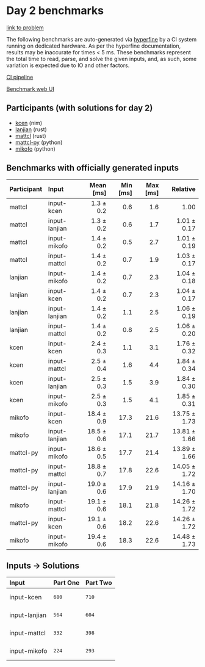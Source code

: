 # Day 2 benchmarks

[link to problem](https://adventofcode.com/2024/day/2)

The following benchmarks are auto-generated via
[hyperfine](https://github.com/sharkdp/hyperfine) by a CI system running on
dedicated hardware. As per the hyperfine documentation, results may be
inaccurate for times < 5 ms. These benchmarks represent the total time to read,
parse, and solve the given inputs, and, as such, some variation is expected due
to IO and other factors.

[CI pipeline](http://ci.papercode.net:8080/teams/main/pipelines/aoc2024)

[Benchmark web UI](https://aoc.ancalagon.black)


## Participants (with solutions for day 2)

- [kcen](https://github.com/kcen/aoc2024) (nim)
- [lanjian](https://github.com/lanjian/aoc-2024) (rust)
- [mattcl](https://github.com/mattcl/aoc2024) (rust)
- [mattcl-py](https://github.com/mattcl/aoc2024-py) (python)
- [mikofo](https://github.com/mikofo/aoc2024) (python)


## Benchmarks with officially generated inputs

| Participant | Input | Mean [ms] | Min [ms] | Max [ms] | Relative |
|:---|:---|---:|---:|---:|---:|
| mattcl | input-kcen | 1.3 ± 0.2 | 0.6 | 1.6 | 1.00 |
| mattcl | input-lanjian | 1.3 ± 0.2 | 0.6 | 1.7 | 1.01 ± 0.17 |
| mattcl | input-mikofo | 1.4 ± 0.2 | 0.5 | 2.7 | 1.01 ± 0.19 |
| mattcl | input-mattcl | 1.4 ± 0.2 | 0.7 | 1.9 | 1.03 ± 0.17 |
| lanjian | input-mikofo | 1.4 ± 0.2 | 0.7 | 2.3 | 1.04 ± 0.18 |
| lanjian | input-kcen | 1.4 ± 0.2 | 0.7 | 2.3 | 1.04 ± 0.17 |
| lanjian | input-lanjian | 1.4 ± 0.2 | 1.1 | 2.5 | 1.06 ± 0.19 |
| lanjian | input-mattcl | 1.4 ± 0.2 | 0.8 | 2.5 | 1.06 ± 0.20 |
| kcen | input-kcen | 2.4 ± 0.3 | 1.1 | 3.1 | 1.76 ± 0.32 |
| kcen | input-mattcl | 2.5 ± 0.4 | 1.6 | 4.4 | 1.84 ± 0.34 |
| kcen | input-lanjian | 2.5 ± 0.3 | 1.5 | 3.9 | 1.84 ± 0.30 |
| kcen | input-mikofo | 2.5 ± 0.3 | 1.5 | 4.1 | 1.85 ± 0.31 |
| mikofo | input-kcen | 18.4 ± 0.9 | 17.3 | 21.6 | 13.75 ± 1.73 |
| mikofo | input-lanjian | 18.5 ± 0.6 | 17.1 | 21.7 | 13.81 ± 1.66 |
| mattcl-py | input-mikofo | 18.6 ± 0.5 | 17.7 | 21.4 | 13.89 ± 1.66 |
| mattcl-py | input-mattcl | 18.8 ± 0.7 | 17.8 | 22.6 | 14.05 ± 1.72 |
| mattcl-py | input-lanjian | 19.0 ± 0.6 | 17.9 | 21.9 | 14.16 ± 1.70 |
| mikofo | input-mattcl | 19.1 ± 0.6 | 18.1 | 21.8 | 14.26 ± 1.72 |
| mattcl-py | input-kcen | 19.1 ± 0.6 | 18.2 | 22.6 | 14.26 ± 1.72 |
| mikofo | input-mikofo | 19.4 ± 0.6 | 18.3 | 22.6 | 14.48 ± 1.73 |


## Inputs -> Solutions

| Input | Part One | Part Two |
|:---|:---|:---|
|input-kcen|<pre>680</pre>|<pre>710</pre>|
|input-lanjian|<pre>564</pre>|<pre>604</pre>|
|input-mattcl|<pre>332</pre>|<pre>398</pre>|
|input-mikofo|<pre>224</pre>|<pre>293</pre>|